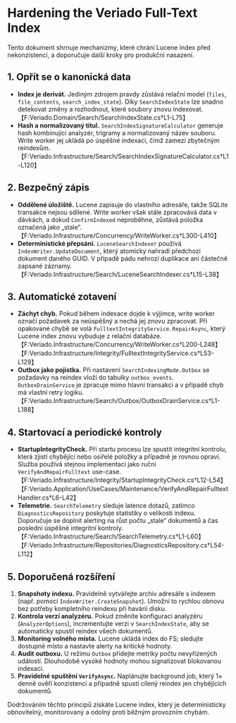 # Hardening the Veriado Full-Text Index

Tento dokument shrnuje mechanizmy, které chrání Lucene index před nekonzistencí, a doporučuje další kroky pro produkční nasazení.

## 1. Opřít se o kanonická data

* **Index je derivát.** Jediným zdrojem pravdy zůstává relační model (`files`, `file_contents`, `search_index_state`). Díky `SearchIndexState` lze snadno detekovat změny a rozhodnout, které soubory znovu indexovat.【F:Veriado.Domain/Search/SearchIndexState.cs†L1-L75】
* **Hash a normalizovaný titul.** `SearchIndexSignatureCalculator` generuje hash kombinující analyzér, trigramy a normalizovaný název souboru. Write worker jej ukládá po úspěšné indexaci, čímž zamezí zbytečným reindexům.【F:Veriado.Infrastructure/Search/SearchIndexSignatureCalculator.cs†L1-L120】

## 2. Bezpečný zápis

* **Oddělené úložiště.** Lucene zapisuje do vlastního adresáře, takže SQLite transakce nejsou sdílené. Write worker však stále zpracovává data v dávkách, a dokud `ConfirmIndexed` neproběhne, zůstává položka označená jako „stale“.【F:Veriado.Infrastructure/Concurrency/WriteWorker.cs†L300-L410】
* **Deterministické přepsání.** `LuceneSearchIndexer` používá `IndexWriter.UpdateDocument`, který atomicky nahradí předchozí dokument daného GUID. V případě pádu nehrozí duplikace ani částečně zapsané záznamy.【F:Veriado.Infrastructure/Search/LuceneSearchIndexer.cs†L15-L38】

## 3. Automatické zotavení

* **Záchyt chyb.** Pokud během indexace dojde k výjimce, write worker označí požadavek za neúspěšný a nechá jej znovu zpracovat. Při opakované chybě se volá `FulltextIntegrityService.RepairAsync`, který Lucene index znovu vybuduje z relační databáze.【F:Veriado.Infrastructure/Concurrency/WriteWorker.cs†L200-L248】【F:Veriado.Infrastructure/Integrity/FulltextIntegrityService.cs†L53-L129】
* **Outbox jako pojistka.** Při nastavení `SearchIndexingMode.Outbox` se požadavky na reindex vloží do tabulky `outbox_events`. `OutboxDrainService` je zpracuje mimo hlavní transakci a v případě chyb má vlastní retry logiku.【F:Veriado.Infrastructure/Search/Outbox/OutboxDrainService.cs†L1-L188】

## 4. Startovací a periodické kontroly

* **StartupIntegrityCheck.** Při startu procesu lze spustit integritní kontrolu, která zjistí chybějící nebo osiřelé položky a případně je rovnou opraví. Služba používá stejnou implementaci jako ruční `VerifyAndRepairFulltext` use-case.【F:Veriado.Infrastructure/Integrity/StartupIntegrityCheck.cs†L12-L54】【F:Veriado.Application/UseCases/Maintenance/VerifyAndRepairFulltextHandler.cs†L6-L42】
* **Telemetrie.** `SearchTelemetry` sleduje latence dotazů, zatímco `DiagnosticsRepository` poskytuje statistiky o velikosti indexu. Doporučuje se doplnit alerting na růst počtu „stale“ dokumentů a čas poslední úspěšné integritní kontroly.【F:Veriado.Infrastructure/Search/SearchTelemetry.cs†L1-L60】【F:Veriado.Infrastructure/Repositories/DiagnosticsRepository.cs†L54-L112】

## 5. Doporučená rozšíření

1. **Snapshoty indexu.** Pravidelně vytvářejte archiv adresáře s indexem (např. pomocí `IndexWriter.CreateSnapshot`). Umožní to rychlou obnovu bez potřeby kompletního reindexu při havárii disku.
2. **Kontrola verzí analyzéru.** Pokud změníte konfiguraci analyzéru (`AnalyzerOptions`), incrementujte verzi v `SearchIndexState`, aby se automaticky spustil reindex všech dokumentů.
3. **Monitoring volného místa.** Lucene ukládá index do FS; sledujte dostupné místo a nastavte alerty na kritické hodnoty.
4. **Audit outboxu.** U režimu `Outbox` přidejte metriky počtu nevyřízených událostí. Dlouhodobě vysoké hodnoty mohou signalizovat blokovanou indexaci.
5. **Pravidelné spuštění `VerifyAsync`.** Naplánujte background job, který 1× denně ověří konzistenci a případně spustí cílený reindex jen chybějících dokumentů.

Dodržováním těchto principů získáte Lucene index, který je deterministicky obnovitelný, monitorovaný a odolný proti běžným provozním chybám.
